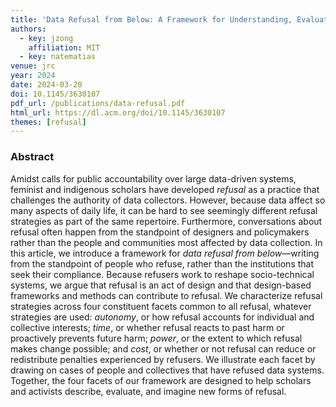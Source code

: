 ```yaml
---
title: 'Data Refusal from Below: A Framework for Understanding, Evaluating, and Envisioning Refusal as Design'
authors:
  - key: jzong
    affiliation: MIT
  - key: natematias
venue: jrc
year: 2024
date: 2024-03-20
doi: 10.1145/3630107
pdf_url: /publications/data-refusal.pdf
html_url: https://dl.acm.org/doi/10.1145/3630107
themes: [refusal]
---
```


### Abstract

Amidst calls for public accountability over large data-driven systems, feminist and indigenous scholars have developed _refusal_ as a practice that challenges the authority of data collectors. However, because data affect so many aspects of daily life, it can be hard to see seemingly different refusal strategies as part of the same repertoire. Furthermore, conversations about refusal often happen from the standpoint of designers and policymakers rather than the people and communities most affected by data collection. In this article, we introduce a framework for _data refusal from below_—writing from the standpoint of people who refuse, rather than the institutions that seek their compliance. Because refusers work to reshape socio-technical systems, we argue that refusal is an act of design and that design-based frameworks and methods can contribute to refusal. We characterize refusal strategies across four constituent facets common to all refusal, whatever strategies are used: _autonomy_, or how refusal accounts for individual and collective interests; _time_, or whether refusal reacts to past harm or proactively prevents future harm; _power_, or the extent to which refusal makes change possible; and _cost_, or whether or not refusal can reduce or redistribute penalties experienced by refusers. We illustrate each facet by drawing on cases of people and collectives that have refused data systems. Together, the four facets of our framework are designed to help scholars and activists describe, evaluate, and imagine new forms of refusal.
